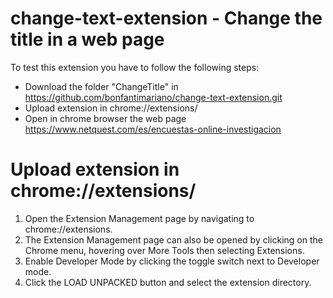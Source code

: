 # change-text-extension - Change the title in a web page 

To test this extension you have to follow the following steps:
  - Download the folder "ChangeTitle" in https://github.com/bonfantimariano/change-text-extension.git
  - Upload extension in chrome://extensions/
  - Open in chrome browser the web page https://www.netquest.com/es/encuestas-online-investigacion

# Upload extension in chrome://extensions/
1. Open the Extension Management page by navigating to chrome://extensions.
2. The Extension Management page can also be opened by clicking on the Chrome menu, hovering over More Tools then selecting Extensions.
3. Enable Developer Mode by clicking the toggle switch next to Developer mode.
4. Click the LOAD UNPACKED button and select the extension directory.
